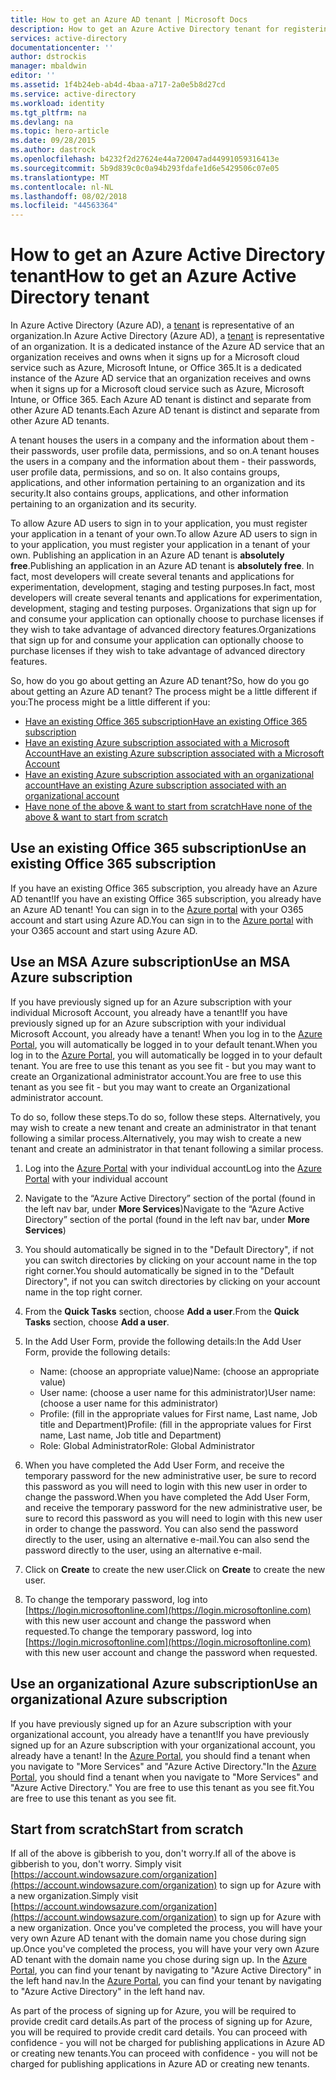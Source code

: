 ```yaml
---
title: How to get an Azure AD tenant | Microsoft Docs
description: How to get an Azure Active Directory tenant for registering and building applications.
services: active-directory
documentationcenter: ''
author: dstrockis
manager: mbaldwin
editor: ''
ms.assetid: 1f4b24eb-ab4d-4baa-a717-2a0e5b8d27cd
ms.service: active-directory
ms.workload: identity
ms.tgt_pltfrm: na
ms.devlang: na
ms.topic: hero-article
ms.date: 09/28/2015
ms.author: dastrock
ms.openlocfilehash: b4232f2d27624e44a720047ad44991059316413e
ms.sourcegitcommit: 5b9d839c0c0a94b293fdafe1d6e5429506c07e05
ms.translationtype: MT
ms.contentlocale: nl-NL
ms.lasthandoff: 08/02/2018
ms.locfileid: "44563364"
---
```

# <a name="how-to-get-an-azure-active-directory-tenant"></a><span data-ttu-id="109a4-103">How to get an Azure Active Directory tenant</span><span class="sxs-lookup"><span data-stu-id="109a4-103">How to get an Azure Active Directory tenant</span></span>
<span data-ttu-id="109a4-104">In Azure Active Directory (Azure AD), a [tenant](https://msdn.microsoft.com/library/azure/jj573650.aspx#BKMK_WhatIsAnAzureADTenant) is representative of an organization.</span><span class="sxs-lookup"><span data-stu-id="109a4-104">In Azure Active Directory (Azure AD), a [tenant](https://msdn.microsoft.com/library/azure/jj573650.aspx#BKMK_WhatIsAnAzureADTenant) is representative of an organization.</span></span>  <span data-ttu-id="109a4-105">It is a dedicated instance of the Azure AD service that an organization receives and owns when it signs up for a Microsoft cloud service such as Azure, Microsoft Intune, or Office 365.</span><span class="sxs-lookup"><span data-stu-id="109a4-105">It is a dedicated instance of the Azure AD service that an organization receives and owns when it signs up for a Microsoft cloud service such as Azure, Microsoft Intune, or Office 365.</span></span>  <span data-ttu-id="109a4-106">Each Azure AD tenant is distinct and separate from other Azure AD tenants.</span><span class="sxs-lookup"><span data-stu-id="109a4-106">Each Azure AD tenant is distinct and separate from other Azure AD tenants.</span></span>  

<span data-ttu-id="109a4-107">A tenant houses the users in a company and the information about them - their passwords, user profile data, permissions, and so on.</span><span class="sxs-lookup"><span data-stu-id="109a4-107">A tenant houses the users in a company and the information about them - their passwords, user profile data, permissions, and so on.</span></span>  <span data-ttu-id="109a4-108">It also contains groups, applications, and other information pertaining to an organization and its security.</span><span class="sxs-lookup"><span data-stu-id="109a4-108">It also contains groups, applications, and other information pertaining to an organization and its security.</span></span>

<span data-ttu-id="109a4-109">To allow Azure AD users to sign in to your application, you must register your application in a tenant of your own.</span><span class="sxs-lookup"><span data-stu-id="109a4-109">To allow Azure AD users to sign in to your application, you must register your application in a tenant of your own.</span></span>  <span data-ttu-id="109a4-110">Publishing an application in an Azure AD tenant is **absolutely free**.</span><span class="sxs-lookup"><span data-stu-id="109a4-110">Publishing an application in an Azure AD tenant is **absolutely free**.</span></span>  <span data-ttu-id="109a4-111">In fact, most developers will create several tenants and applications for experimentation, development, staging and testing purposes.</span><span class="sxs-lookup"><span data-stu-id="109a4-111">In fact, most developers will create several tenants and applications for experimentation, development, staging and testing purposes.</span></span>  <span data-ttu-id="109a4-112">Organizations that sign up for and consume your application can optionally choose to purchase licenses if they wish to take advantage of advanced directory features.</span><span class="sxs-lookup"><span data-stu-id="109a4-112">Organizations that sign up for and consume your application can optionally choose to purchase licenses if they wish to take advantage of advanced directory features.</span></span>

<span data-ttu-id="109a4-113">So, how do you go about getting an Azure AD tenant?</span><span class="sxs-lookup"><span data-stu-id="109a4-113">So, how do you go about getting an Azure AD tenant?</span></span>  <span data-ttu-id="109a4-114">The process might be a little different if you:</span><span class="sxs-lookup"><span data-stu-id="109a4-114">The process might be a little different if you:</span></span>

* [<span data-ttu-id="109a4-115">Have an existing Office 365 subscription</span><span class="sxs-lookup"><span data-stu-id="109a4-115">Have an existing Office 365 subscription</span></span>](#use-an-existing-office-365-subscription)
* [<span data-ttu-id="109a4-116">Have an existing Azure subscription associated with a Microsoft Account</span><span class="sxs-lookup"><span data-stu-id="109a4-116">Have an existing Azure subscription associated with a Microsoft Account</span></span>](#use-an-msa-azure-subscription)
* [<span data-ttu-id="109a4-117">Have an existing Azure subscription associated with an organizational account</span><span class="sxs-lookup"><span data-stu-id="109a4-117">Have an existing Azure subscription associated with an organizational account</span></span>](#use-an-organizational-azure-subscription)
* [<span data-ttu-id="109a4-118">Have none of the above & want to start from scratch</span><span class="sxs-lookup"><span data-stu-id="109a4-118">Have none of the above & want to start from scratch</span></span>](#start-from-scratch)

## <a name="use-an-existing-office-365-subscription"></a><span data-ttu-id="109a4-119">Use an existing Office 365 subscription</span><span class="sxs-lookup"><span data-stu-id="109a4-119">Use an existing Office 365 subscription</span></span>
<span data-ttu-id="109a4-120">If you have an existing Office 365 subscription, you already have an Azure AD tenant!</span><span class="sxs-lookup"><span data-stu-id="109a4-120">If you have an existing Office 365 subscription, you already have an Azure AD tenant!</span></span> <span data-ttu-id="109a4-121">You can sign in to the [Azure portal](https://portal.azure.com) with your O365 account and start using Azure AD.</span><span class="sxs-lookup"><span data-stu-id="109a4-121">You can sign in to the [Azure portal](https://portal.azure.com) with your O365 account and start using Azure AD.</span></span>

## <a name="use-an-msa-azure-subscription"></a><span data-ttu-id="109a4-122">Use an MSA Azure subscription</span><span class="sxs-lookup"><span data-stu-id="109a4-122">Use an MSA Azure subscription</span></span>
<span data-ttu-id="109a4-123">If you have previously signed up for an Azure subscription with your individual Microsoft Account, you already have a tenant!</span><span class="sxs-lookup"><span data-stu-id="109a4-123">If you have previously signed up for an Azure subscription with your individual Microsoft Account, you already have a tenant!</span></span>  <span data-ttu-id="109a4-124">When you log in to the [Azure Portal](https://portal.azure.com), you will automatically be logged in to your default tenant.</span><span class="sxs-lookup"><span data-stu-id="109a4-124">When you log in to the [Azure Portal](https://portal.azure.com), you will automatically be logged in to your default tenant.</span></span> <span data-ttu-id="109a4-125">You are free to use this tenant as you see fit - but you may want to create an Organizational administrator account.</span><span class="sxs-lookup"><span data-stu-id="109a4-125">You are free to use this tenant as you see fit - but you may want to create an Organizational administrator account.</span></span>

<span data-ttu-id="109a4-126">To do so, follow these steps.</span><span class="sxs-lookup"><span data-stu-id="109a4-126">To do so, follow these steps.</span></span>  <span data-ttu-id="109a4-127">Alternatively, you may wish to create a new tenant and create an administrator in that tenant following a similar process.</span><span class="sxs-lookup"><span data-stu-id="109a4-127">Alternatively, you may wish to create a new tenant and create an administrator in that tenant following a similar process.</span></span>

1. <span data-ttu-id="109a4-128">Log into the [Azure Portal](https://portal.azure.com) with your individual account</span><span class="sxs-lookup"><span data-stu-id="109a4-128">Log into the [Azure Portal](https://portal.azure.com) with your individual account</span></span>
2. <span data-ttu-id="109a4-129">Navigate to the “Azure Active Directory” section of the portal (found in the left nav bar, under **More Services**)</span><span class="sxs-lookup"><span data-stu-id="109a4-129">Navigate to the “Azure Active Directory” section of the portal (found in the left nav bar, under **More Services**)</span></span>
3. <span data-ttu-id="109a4-130">You should automatically be signed in to the "Default Directory", if not you can switch directories by clicking on your account name in the top right corner.</span><span class="sxs-lookup"><span data-stu-id="109a4-130">You should automatically be signed in to the "Default Directory", if not you can switch directories by clicking on your account name in the top right corner.</span></span>
4. <span data-ttu-id="109a4-131">From the **Quick Tasks** section, choose **Add a user**.</span><span class="sxs-lookup"><span data-stu-id="109a4-131">From the **Quick Tasks** section, choose **Add a user**.</span></span>
5. <span data-ttu-id="109a4-132">In the Add User Form, provide the following details:</span><span class="sxs-lookup"><span data-stu-id="109a4-132">In the Add User Form, provide the following details:</span></span>

   * <span data-ttu-id="109a4-133">Name: (choose an appropriate value)</span><span class="sxs-lookup"><span data-stu-id="109a4-133">Name: (choose an appropriate value)</span></span>
   * <span data-ttu-id="109a4-134">User name: (choose a user name for this administrator)</span><span class="sxs-lookup"><span data-stu-id="109a4-134">User name: (choose a user name for this administrator)</span></span>
   * <span data-ttu-id="109a4-135">Profile: (fill in the appropriate values for First name, Last name, Job title and Department)</span><span class="sxs-lookup"><span data-stu-id="109a4-135">Profile: (fill in the appropriate values for First name, Last name, Job title and Department)</span></span>
   * <span data-ttu-id="109a4-136">Role: Global Administrator</span><span class="sxs-lookup"><span data-stu-id="109a4-136">Role: Global Administrator</span></span>
6. <span data-ttu-id="109a4-137">When you have completed the Add User Form, and receive the temporary password for the new administrative user, be sure to record this password as you will need to login with this new user in order to change the password.</span><span class="sxs-lookup"><span data-stu-id="109a4-137">When you have completed the Add User Form, and receive the temporary password for the new administrative user, be sure to record this password as you will need to login with this new user in order to change the password.</span></span> <span data-ttu-id="109a4-138">You can also send the password directly to the user, using an alternative e-mail.</span><span class="sxs-lookup"><span data-stu-id="109a4-138">You can also send the password directly to the user, using an alternative e-mail.</span></span>
7. <span data-ttu-id="109a4-139">Click on **Create** to create the new user.</span><span class="sxs-lookup"><span data-stu-id="109a4-139">Click on **Create** to create the new user.</span></span>
8. <span data-ttu-id="109a4-140">To change the temporary password, log into [https://login.microsoftonline.com](https://login.microsoftonline.com) with this new user account and change the password when requested.</span><span class="sxs-lookup"><span data-stu-id="109a4-140">To change the temporary password, log into [https://login.microsoftonline.com](https://login.microsoftonline.com) with this new user account and change the password when requested.</span></span>

## <a name="use-an-organizational-azure-subscription"></a><span data-ttu-id="109a4-141">Use an organizational Azure subscription</span><span class="sxs-lookup"><span data-stu-id="109a4-141">Use an organizational Azure subscription</span></span>
<span data-ttu-id="109a4-142">If you have previously signed up for an Azure subscription with your organizational account, you already have a tenant!</span><span class="sxs-lookup"><span data-stu-id="109a4-142">If you have previously signed up for an Azure subscription with your organizational account, you already have a tenant!</span></span>  <span data-ttu-id="109a4-143">In the [Azure Portal](https://portal.azure.com), you should find a tenant when you navigate to "More Services" and "Azure Active Directory."</span><span class="sxs-lookup"><span data-stu-id="109a4-143">In the [Azure Portal](https://portal.azure.com), you should find a tenant when you navigate to "More Services" and "Azure Active Directory."</span></span>  <span data-ttu-id="109a4-144">You are free to use this tenant as you see fit.</span><span class="sxs-lookup"><span data-stu-id="109a4-144">You are free to use this tenant as you see fit.</span></span>

## <a name="start-from-scratch"></a><span data-ttu-id="109a4-145">Start from scratch</span><span class="sxs-lookup"><span data-stu-id="109a4-145">Start from scratch</span></span>
<span data-ttu-id="109a4-146">If all of the above is gibberish to you, don't worry.</span><span class="sxs-lookup"><span data-stu-id="109a4-146">If all of the above is gibberish to you, don't worry.</span></span>  <span data-ttu-id="109a4-147">Simply visit [https://account.windowsazure.com/organization](https://account.windowsazure.com/organization) to sign up for Azure with a new organization.</span><span class="sxs-lookup"><span data-stu-id="109a4-147">Simply visit [https://account.windowsazure.com/organization](https://account.windowsazure.com/organization) to sign up for Azure with a new organization.</span></span>  <span data-ttu-id="109a4-148">Once you've completed the process, you will have your very own Azure AD tenant with the domain name you chose during sign up.</span><span class="sxs-lookup"><span data-stu-id="109a4-148">Once you've completed the process, you will have your very own Azure AD tenant with the domain name you chose during sign up.</span></span>  <span data-ttu-id="109a4-149">In the [Azure Portal](https://portal.azure.com), you can find your tenant by navigating to "Azure Active Directory" in the left hand nav.</span><span class="sxs-lookup"><span data-stu-id="109a4-149">In the [Azure Portal](https://portal.azure.com), you can find your tenant by navigating to "Azure Active Directory" in the left hand nav.</span></span>

<span data-ttu-id="109a4-150">As part of the process of signing up for Azure, you will be required to provide credit card details.</span><span class="sxs-lookup"><span data-stu-id="109a4-150">As part of the process of signing up for Azure, you will be required to provide credit card details.</span></span>  <span data-ttu-id="109a4-151">You can proceed with confidence - you will not be charged for publishing applications in Azure AD or creating new tenants.</span><span class="sxs-lookup"><span data-stu-id="109a4-151">You can proceed with confidence - you will not be charged for publishing applications in Azure AD or creating new tenants.</span></span>
